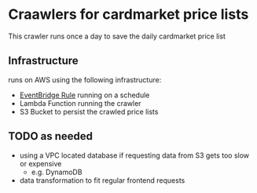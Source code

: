 # Craawlers for cardmarket price lists

This crawler runs once a day to save the daily cardmarket price list

## Infrastructure

runs on AWS using the following infrastructure:

- [EventBridge Rule](https://docs.aws.amazon.com/eventbridge/latest/userguide/eb-create-rule-schedule.html) running on a schedule
- Lambda Function running the crawler
- S3 Bucket to persist the crawled price lists

## TODO as needed

- using a VPC located database if requesting data from S3 gets too slow or expensive
  - e.g. DynamoDB
- data transformation to fit regular frontend requests
